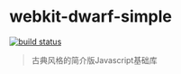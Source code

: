 webkit-dwarf-simple
===================
[![build status](https://secure.travis-ci.org/dwarfJS/webkit-dwarf-simple.png)](http://travis-ci.org/dwarfJS/webkit-dwarf-simple)

> 古典风格的简介版Javascript基础库